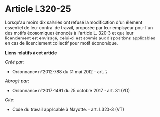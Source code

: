 # Article L320-25

Lorsqu'au moins dix salariés ont refusé la modification d'un élément essentiel de leur contrat de travail, proposée par leur
employeur pour l'un des motifs économiques énoncés à l'article L. 320-3 et que leur licenciement est envisagé, celui-ci est
soumis aux dispositions applicables en cas de licenciement collectif pour motif économique.

**Liens relatifs à cet article**

_Créé par_:

  - Ordonnance n°2012-788 du 31 mai 2012 - art. 2

_Abrogé par_:

  - Ordonnance n°2017-1491 du 25 octobre 2017 - art. 31 (VD)

_Cite_:

  - Code du travail applicable à Mayotte. - art. L320-3 (VT)
